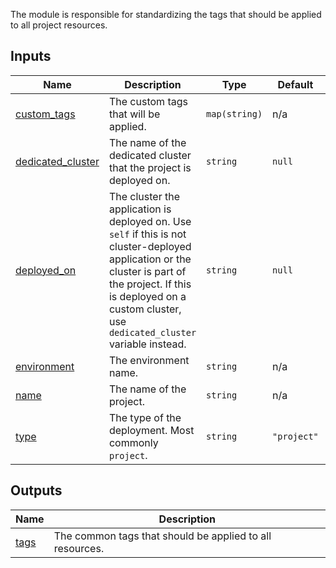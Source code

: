 <!-- BEGIN_TF_DOCS -->
The module is responsible for standardizing the tags that should be applied to all project
resources.

## Inputs

| Name | Description | Type | Default | Required |
|------|-------------|------|---------|:--------:|
| <a name="input_custom_tags"></a> [custom\_tags](#input\_custom\_tags) | The custom tags that will be applied. | `map(string)` | n/a | yes |
| <a name="input_dedicated_cluster"></a> [dedicated\_cluster](#input\_dedicated\_cluster) | The name of the dedicated cluster that the project is deployed on. | `string` | `null` | no |
| <a name="input_deployed_on"></a> [deployed\_on](#input\_deployed\_on) | The cluster the application is deployed on. Use `self` if this is not cluster-deployed application or the cluster is part of the project. If this is deployed on a custom cluster, use `dedicated_cluster` variable instead. | `string` | `null` | no |
| <a name="input_environment"></a> [environment](#input\_environment) | The environment name. | `string` | n/a | yes |
| <a name="input_name"></a> [name](#input\_name) | The name of the project. | `string` | n/a | yes |
| <a name="input_type"></a> [type](#input\_type) | The type of the deployment. Most commonly `project`. | `string` | `"project"` | no |

## Outputs

| Name | Description |
|------|-------------|
| <a name="output_tags"></a> [tags](#output\_tags) | The common tags that should be applied to all resources. |
<!-- END_TF_DOCS -->